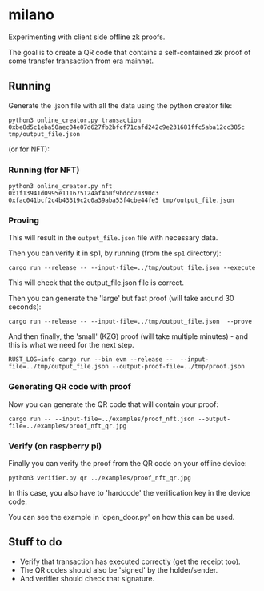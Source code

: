 # milano

Experimenting with client side offline zk proofs.


The goal is to create a QR code that contains a self-contained zk proof of some transfer transaction from era mainnet.





## Running

Generate the .json file with all the data using the python creator file:

```shell
python3 online_creator.py transaction 0xbe8d5c1eba50aec04e07d627fb2bfcf71cafd242c9e231681ffc5aba12cc385c tmp/output_file.json
```

(or for NFT):
### Running (for NFT)

```shell
python3 online_creator.py nft 0x1f13941d0995e111675124af4b0f9bdcc70390c3 0xfac041bcf2c4b43319c2c0a39aba53f4cbe44fe5 tmp/output_file.json
```

### Proving

This will result in the `output_file.json` file with necessary data.

Then you can verify it in sp1, by running (from the `sp1` directory):

```shell
cargo run --release -- --input-file=../tmp/output_file.json --execute
```

This will check that the output_file.json file is correct.

Then you can generate the 'large' but fast proof (will take around 30 seconds):

```shell
cargo run --release -- --input-file=../tmp/output_file.json  --prove 
```

And then finally, the 'small' (KZG) proof (will take multiple minutes) - and this is what we need for the next step.

```shell
RUST_LOG=info cargo run --bin evm --release --  --input-file=../tmp/output_file.json --output-proof-file=../tmp/proof.json
```

### Generating QR code with proof

Now you can generate the QR code that will contain your proof:

```shell
cargo run -- --input-file=../examples/proof_nft.json --output-file=../examples/proof_nft_qr.jpg
```


### Verify (on raspberry pi)

Finally you can verify the proof from the QR code on your offline device:

```shell
python3 verifier.py qr ../examples/proof_nft_qr.jpg
```

In this case, you also have to 'hardcode' the verification key in the device code.

You can see the example in 'open_door.py' on how this can be used.

## Stuff to do

* Verify that transaction has executed correctly (get the receipt too).
* The QR codes should also be 'signed' by the holder/sender.
* And verifier should check that signature.